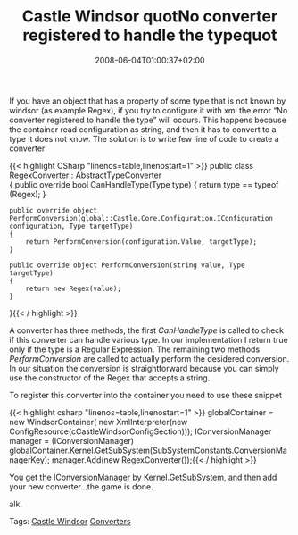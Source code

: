 ﻿---
title: "Castle Windsor quotNo converter registered to handle the typequot"
description: ""
date: 2008-06-04T01:00:37+02:00
draft: false
tags: [Castle]
categories: [Castle]
---
If you have an object that has a property of some type that is not known by windsor (as example Regex), if you try to configure it with xml the error “No converter registered to handle the type” will occurs. This happens because the container read configuration as string, and then it has to convert to a type it does not know. The solution is to write few line of code to create a converter

{{< highlight CSharp "linenos=table,linenostart=1" >}}
public class RegexConverter : AbstractTypeConverter  
{
    public override bool CanHandleType(Type type)
    {
        return type == typeof (Regex);
    }

    public override object PerformConversion(global::Castle.Core.Configuration.IConfiguration configuration, Type targetType)
    {
        return PerformConversion(configuration.Value, targetType);
    }

    public override object PerformConversion(string value, Type targetType)
    {
        return new Regex(value);
    }
}{{< / highlight >}}

<!-- Code inserted with Steve Dunn's Windows Live Writer Code Formatter Plugin.  http://dunnhq.com -->

A converter has three methods, the first *CanHandleType* is called to check if this converter can handle various type. In our implementation I return true only if the type is a Regular Expression. The remaining two methods *PerformConversion* are called to actually perform the desidered conversion. In our situation the conversion is straightforward because you can simply use the constructor of the Regex that accepts a string.

To register this converter into the container you need to use these snippet

{{< highlight csharp "linenos=table,linenostart=1" >}}
globalContainer = new WindsorContainer(
    new XmlInterpreter(new ConfigResource(cCastleWindsorConfigSection)));
IConversionManager manager = (IConversionManager)
    globalContainer.Kernel.GetSubSystem(SubSystemConstants.ConversionManagerKey);
manager.Add(new RegexConverter());{{< / highlight >}}

<!-- Code inserted with Steve Dunn's Windows Live Writer Code Formatter Plugin.  http://dunnhq.com -->

You get the IConversionManager by Kernel.GetSubSystem, and then add your new converter…the game is done.

alk.

Tags: [Castle Windsor](http://technorati.com/tag/Castle%20Windsor) [Converters](http://technorati.com/tag/Converters)

